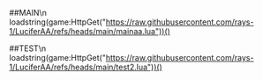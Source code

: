 
##MAIN\n
loadstring(game:HttpGet("https://raw.githubusercontent.com/rays-1/LuciferAA/refs/heads/main/mainaa.lua"))()

##TEST\n
loadstring(game:HttpGet("https://raw.githubusercontent.com/rays-1/LuciferAA/refs/heads/main/test2.lua"))()
